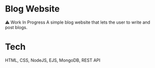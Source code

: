 # Blog Website

⚠ Work In Progress
A simple blog website that lets the user to write and post blogs.

# Tech

HTML, CSS, NodeJS, EJS, MongoDB, REST API